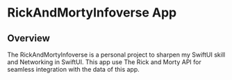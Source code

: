 # RickAndMortyInfoverse App

## Overview

The RickAndMortyInfoverse is a personal project to sharpen my SwiftUI skill and Networking in SwiftUI. This app use The Rick and Morty API for seamless integration with the data of this app.
